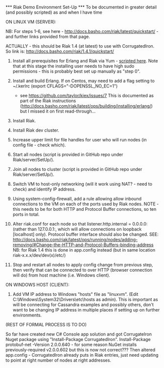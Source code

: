 *** Riak Demo Environment Set-Up ***
To be documented in greater detail (and possibly scripted) as and when I have time

ON LINUX VM (SERVER):

NB: For steps 1-6, see here - http://docs.basho.com/riak/latest/quickstart/ -
and further links provided from that page.

ACTUALLY - this should be Riak 1.4 (at latest) to use with CorrugatedIron.  So link is:
http://docs.basho.com/riak/1.4.1/quickstart/

1) Install all prerequisites for Erlang and Riak via Yum - [scripted here](/Riak/server/SetUp/Get_Riak_Erlang_Dependencies.sh).  Note that at this stage the installing user needs to have high sudo permissions - this is probably best set up manually as "step 0".

2) Install and build Erlang.
	If on Centos, may need to add a flag setting to ~/.kerlrc (export CFLAGS="-DOPENSSL_NO_EC=1")
	- see https://github.com/taylor/kiex/issues/7
	This is documented as part of the Riak instructions
	(http://docs.basho.com/riak/latest/ops/building/installing/erlang/)
	but I missed it on first read-through...

3) Install Riak.

4) Install Riak dev cluster.

5) Increase upper limit for file handles for user who will run nodes (in config file - check which).

6) Start all nodes (script is provided in GitHub repo under Riak/server/SetUp/).

7) Join all nodes to cluster (script is provided in GitHub repo under Riak/server/SetUp/).

8) Switch VM to host-only networking (will it work using NAT? - need to check) and identify IP address.

9) Using system-config-firewall, add a rule allowing allow inbound connections to the VM on each of the ports used by Riak nodes.
	NOTE - this needs to be for both HTTP and Protocol Buffer connections, so ten ports in total.

10) Alter riak.conf for each node so that listener.http.internal = 0.0.0.0:<PORT NUMBER>
	(rather than 127.0.0.1:<PORT NUMBER>, which will allow connections on loopback [localhost] only).
	Protocol buffer interface should also be changed.
	SEE: http://docs.basho.com/riak/latest/ops/running/nodes/adding-removing/#Change-the-HTTP-and-Protocol-Buffers-binding-address
	NB: for Riak 1.4 this is done in app.config instead (but in same location riak-x.x.x/dev/dev(x)/etc/)

11) Stop and restart all nodes to apply config change from previous step,
	then verify that can be connected to over HTTP (browser connection will do)
	from host machine (i.e. Windows client).

ON WINDOWS HOST (CLIENT):

1) Add VM IP address to Windows "hosts" file as "linuxvm".
(Edit C:\Windows\System32\Drivers\etc\hosts as admin).
This is important as will be connecting for Cassandra examples and possibly others,
don't want to be changing IP address in multiple places if setting up on further environments.

(REST OF FORMAL PROCESS IS TO DO)

So far have created new C# Console app solution
and got CorrugateIron Nuget package using "Install-Package CorrugatedIron".
Install-Package protobuf-net -Version 2.0.0.640 - for some reason NuGet installs previously-required v2.0.0.602 but this is now not correct???
Then altered app.config - CorrugatedIron already puts in Riak entries,
just need updating to point at right number of nodes at right addresses.



